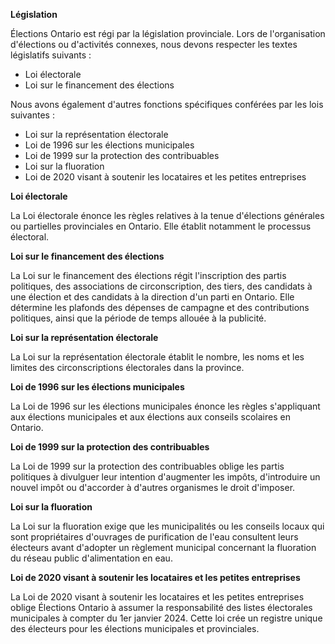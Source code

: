﻿**Législation**

Élections Ontario est régi par la législation provinciale. Lors de l'organisation d'élections ou d'activités connexes, nous devons respecter les textes législatifs suivants :

- Loi électorale
- Loi sur le financement des élections

Nous avons également d'autres fonctions spécifiques conférées par les lois suivantes :

- Loi sur la représentation électorale
- Loi de 1996 sur les élections municipales
- Loi de 1999 sur la protection des contribuables
- Loi sur la fluoration
- Loi de 2020 visant à soutenir les locataires et les petites entreprises

**Loi électorale**

La Loi électorale énonce les règles relatives à la tenue d'élections générales ou partielles provinciales en Ontario. Elle établit notamment le processus électoral.

**Loi sur le financement des élections**

La Loi sur le financement des élections régit l'inscription des partis politiques, des associations de circonscription, des tiers, des candidats à une élection et des candidats à la direction d'un parti en Ontario. Elle détermine les plafonds des dépenses de campagne et des contributions politiques, ainsi que la période de temps allouée à la publicité.

**Loi sur la représentation électorale**

La Loi sur la représentation électorale établit le nombre, les noms et les limites des circonscriptions électorales dans la province.

**Loi de 1996 sur les élections municipales**

La Loi de 1996 sur les élections municipales énonce les règles s'appliquant aux élections municipales et aux élections aux conseils scolaires en Ontario.

**Loi de 1999 sur la protection des contribuables**

La Loi de 1999 sur la protection des contribuables oblige les partis politiques à divulguer leur intention d'augmenter les impôts, d'introduire un nouvel impôt ou d'accorder à d'autres organismes le droit d'imposer.

**Loi sur la fluoration**

La Loi sur la fluoration exige que les municipalités ou les conseils locaux qui sont propriétaires d'ouvrages de purification de l'eau consultent leurs électeurs avant d'adopter un règlement municipal concernant la fluoration du réseau public d'alimentation en eau.

**Loi de 2020 visant à soutenir les locataires et les petites entreprises**

La Loi de 2020 visant à soutenir les locataires et les petites entreprises oblige Élections Ontario à assumer la responsabilité des listes électorales municipales à compter du 1er janvier 2024. Cette loi crée un registre unique des électeurs pour les élections municipales et provinciales.
